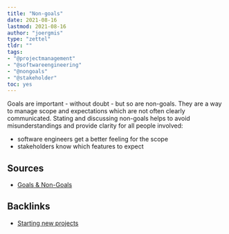 ```yaml
---
title: "Non-goals"
date: 2021-08-16
lastmod: 2021-08-16
author: "joergmis"
type: "zettel"
tldr: ""
tags:
- "@projectmanagement"
- "@softwareengineering"
- "@nongoals"
- "@stakeholder"
toc: yes
---
```


Goals are important - without doubt - but so are non-goals. They are a way to
manage scope and expectations which are not often clearly communicated. Stating
and discussing non-goals helps to avoid misunderstandings and provide clarity
for all people involved:

- software engineers get a better feeling for the scope
- stakeholders know which features to expect

## Sources

- [Goals & Non-Goals](http://www.cleverpm.com/2018/01/11/goals-non-goals/)

## Backlinks

- [ Starting new projects ]( /zettelkasten/202108162137-starting-new-projects )
